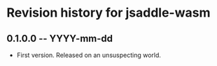 # Revision history for jsaddle-wasm

## 0.1.0.0 -- YYYY-mm-dd

* First version. Released on an unsuspecting world.
